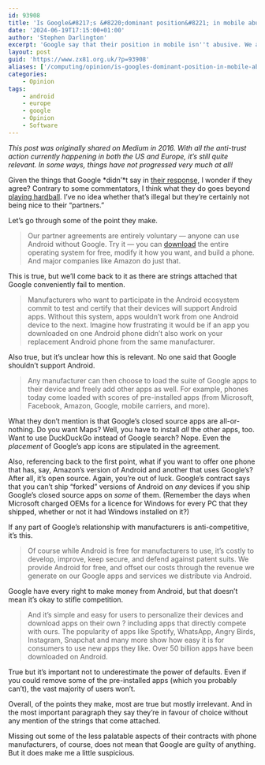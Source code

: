```yaml
---
id: 93908
title: 'Is Google&#8217;s &#8220;dominant position&#8221; in mobile abusive?'
date: '2024-06-19T17:15:00+01:00'
author: 'Stephen Darlington'
excerpt: 'Google say that their position in mobile isn''t abusive. We analyse their words.'
layout: post
guid: 'https://www.zx81.org.uk/?p=93908'
aliases: ['/computing/opinion/is-googles-dominant-position-in-mobile-abusive.html']
categories:
    - Opinion
tags:
    - android
    - europe
    - google
    - Opinion
    - Software
---
```


*This post was originally shared on Medium in 2016. With all the anti-trust action currently happening in both the US and Europe, it’s still quite relevant. In some ways, things have not progressed very much at all!*

Given the things that Google *didn’*t say in [their response](http://googlepolicyeurope.blogspot.co.uk/2016/04/androids-model-of-open-innovation.html), I wonder if they agree? Contrary to some commentators, I think what they do goes beyond [playing hardball](http://daringfireball.net/linked/2016/04/20/eu-android). I’ve no idea whether that’s illegal but they’re certainly not being nice to their “partners.”

Let’s go through some of the point they make.

> Our partner agreements are entirely voluntary — anyone can use Android without Google. Try it — you can [download](https://source.android.com/) the entire operating system for free, modify it how you want, and build a phone. And major companies like Amazon do just that.

This is true, but we’ll come back to it as there are strings attached that Google conveniently fail to mention.

> Manufacturers who want to participate in the Android ecosystem commit to test and certify that their devices will support Android apps. Without this system, apps wouldn’t work from one Android device to the next. Imagine how frustrating it would be if an app you downloaded on one Android phone didn’t also work on your replacement Android phone from the same manufacturer.

Also true, but it’s unclear how this is relevant. No one said that Google shouldn’t support Android.

> Any manufacturer can then choose to load the suite of Google apps to their device and freely add other apps as well. For example, phones today come loaded with scores of pre-installed apps (from Microsoft, Facebook, Amazon, Google, mobile carriers, and more).

What they don’t mention is that Google’s closed source apps are all-or-nothing. Do you want Maps? Well, you have to install *all* the other apps, too. Want to use DuckDuckGo instead of Google search? Nope. Even the *placement* of Google’s app icons are stipulated in the agreement.

Also, referencing back to the first point, what if you want to offer one phone that has, say, Amazon’s version of Android and another that uses Google’s? After all, it’s open source. Again, you’re out of luck. Google’s contract says that you can’t ship “forked” versions of Android on *any* devices if you ship Google’s closed source apps on *some* of them. (Remember the days when Microsoft charged OEMs for a licence for Windows for every PC that they shipped, whether or not it had Windows installed on it?)

If any part of Google’s relationship with manufacturers is anti-competitive, it’s this.

> Of course while Android is free for manufacturers to use, it’s costly to develop, improve, keep secure, and defend against patent suits. We provide Android for free, and offset our costs through the revenue we generate on our Google apps and services we distribute via Android.

Google have every right to make money from Android, but that doesn’t mean it’s okay to stifle competition.

> And it’s simple and easy for users to personalize their devices and download apps on their own ? including apps that directly compete with ours. The popularity of apps like Spotify, WhatsApp, Angry Birds, Instagram, Snapchat and many more show how easy it is for consumers to use new apps they like. Over 50 billion apps have been downloaded on Android.

True but it’s important not to underestimate the power of defaults. Even if you could remove some of the pre-installed apps (which you probably can’t), the vast majority of users won’t.

Overall, of the points they make, most are true but mostly irrelevant. And in the most important paragraph they say they’re in favour of choice without any mention of the strings that come attached.

Missing out some of the less palatable aspects of their contracts with phone manufacturers, of course, does not mean that Google are guilty of anything. But it does make me a little suspicious.